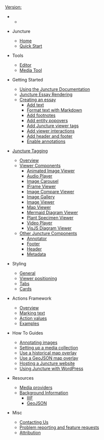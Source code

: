 [Version: <ve-version></ve-version>](https://github.com/orgs/juncture-digital/discussions/4)

  - 
    - <ve-auth></ve-auth>

  - Juncture
    - [Home](/)
    - [Quick Start](/docs/quick-start)

  - Tools
    - [Editor](/docs/embedded-editor)
    - [Media Tool](/docs/embedded-media)
  
- Getting Started
  - [Using the Juncture Documentation](/docs/getting-started)
  - [Juncture Essay Rendering](/docs/getting-started?id=juncture-essay-rendering)
  - [Creating an essay](/docs/getting-started?id=creating-an-essay)
    - [Add text](/docs/getting-started?id=add-text)
    - [Format text with Markdown](/docs/getting-started?id=format-text-with-markdown)
    - [Add footnotes](/docs/getting-started?id=add-footnotes)
    - [Add entity popovers](/docs/getting-started?id=add-entity-popovers)
    - [Add Juncture viewer tags](/docs/getting-started?id=add-juncture-viewer-tags)
    - [Add viewer interactions](/docs/getting-started?id=add-viewer-interactions)
    - [Add header and footer](/docs/getting-started?id=add-header-and-footer)
    - [Enable annotations](/docs/getting-started?id=enable-annotations)

- [Juncture Tagging](/components/)
  - [Overview](/components/)
  - [Viewer Components](/components/overview?id=viewers)
    - [Animated Image Viewer](/components/animated-image-viewer)
    - [Audio Player](/components/audio-player)
    - [Image Carousel](/components/image-carousel)
    - [IFrame Viewer](/components/iframe-viewer)
    - [Image Compare Viewer](/components/image-compare-viewer)
    - [Image Gallery](/components/image-gallery)
    - [Image Viewer](/components/image-viewer)
    - [Map Viewer](/components/map-viewer)
    - [Mermaid Diagram Viewer](/components/mermaid-diagram-viewer)
    - [Plant Specimen Viewer](/components/plant-specimen-viewer)
    - [Video Player](/components/video-player)
    - [VisJS Diagram Viewer](/components/visjs-diagram-viewer)
  - [Other Juncture Components](/components/overview?id=other-tags)
    - [Annotator](/components/annotate)
    - [Footer](/components/footer)
    - [Header](/components/header)
    - [Metadata](/components/meta)

- Styling
  - [General](/docs/styling/general)
  - [Viewer positioning](/docs/styling/viewer-positioning)
  - [Tabs](/docs/styling/tabs)
  - [Cards](/docs/styling/cards)

- Actions Framework
  - [Overview](/docs/actions?id=overview)
  - [Marking text](/docs/actions?id=marking-text)
  - [Action values](/docs/actions?id=getting-action-values)
  - [Examples](/docs/actions?id=examples)

- How To Guides
  - [Annotating images](/docs/howto/annotate-images)
  - [Setting up a media collection](/docs/howto/setup-media-collection)
  - [Use a historical map overlay](/docs/howto/use-historic-maps)
  - [Use a GeoJSON map overlay](/docs/howto/geojson-overlay)
  - [Hosting a Juncture website](/docs/howto/hosting)
  - [Using Juncture with WordPress](/docs/howto/use-juncture-with-wordpress)

- Resources
  - [Media providers](/docs/resources/media)
  - [Background Information](/docs/resources/background)
    - [IIIF](/docs/resources/background?id=iiif)
    - [GeoJSON](/docs/resources/background?id=geojson)

- Misc
  - [Contacting Us](/docs/contact)
  - [Problem reporting and feature requests](/docs/issues)
  - [Attribution](/docs/attribution)